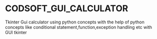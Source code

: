 # CODSOFT_GUI_CALCULATOR
Tkinter Gui calculator using python concepts
with the help of python concepts like conditional statement,function,exception handling etc with GUI tkinter
